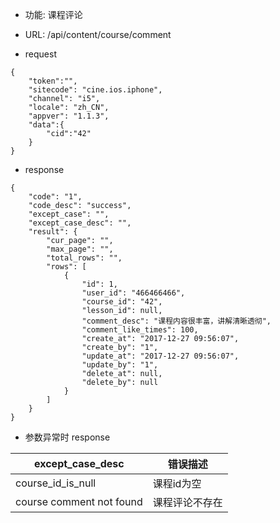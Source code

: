 * 功能: 课程评论

* URL: /api/content/course/comment

* request
```
{
    "token":"",
    "sitecode": "cine.ios.iphone",
    "channel": "i5", 
    "locale": "zh_CN",
    "appver": "1.1.3",
    "data":{
        "cid":"42"
    }
}
```

* response
```
{
    "code": "1",
    "code_desc": "success",
    "except_case": "",
    "except_case_desc": "",
    "result": {
        "cur_page": "",
        "max_page": "",
        "total_rows": "",
        "rows": [
            {
                "id": 1,
                "user_id": "466466466",
                "course_id": "42",
                "lesson_id": null,
                "comment_desc": "课程内容很丰富，讲解清晰透彻",
                "comment_like_times": 100,
                "create_at": "2017-12-27 09:56:07",
                "create_by": "1",
                "update_at": "2017-12-27 09:56:07",
                "update_by": "1",
                "delete_at": null,
                "delete_by": null
            }
        ]
    }
}
```
          
  - 参数异常时 response
  
 except_case_desc|错误描述
 -|-
 course_id_is_null|课程id为空
 course comment not found|课程评论不存在
